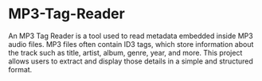 # MP3-Tag-Reader
An MP3 Tag Reader is a tool used to read metadata embedded inside MP3 audio files. MP3 files often contain ID3 tags, which store information about the track such as title, artist, album, genre, year, and more. This project allows users to extract and display those details in a simple and structured format.
